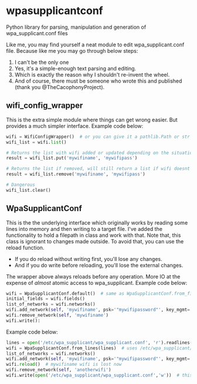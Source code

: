 # wpasupplicantconf
Python library for parsing, manipulation and generation of wpa_supplicant.conf files

Like me, you may find yourself a neat module to edit wpa_supplicant.conf file.
Because like me you may go through below steps:
1. I can't be the only one
2. Yes, it's a simple-enough text parsing and editing.
3. Which is exactly the reason why I shouldn't re-invent the wheel.
4. And of course, there must be someone who wrote this and published (thank you @TheCacophonyProject).

## wifi_config_wrapper
This is the extra simple module where things can get wrong easier. But provides a much simpler interface.
Example code below:
```python
wifi = WifiConfigWrapper()  # or you can give it a pathlib.Path or str
wifi_list = wifi.list()

# Returns the list with wifi added or updated depending on the situation
result = wifi_list.put('mywifiname', 'mywifipass')

# Returns the list if removed, will still return a list if wifi doesnt exist
result = wifi_list.remove('mywifiname', 'mywifipass')

# Dangerous
wifi_list.clear()
```


## WpaSupplicantConf
This is the the underlying interface which originally works by reading some lines into memory and then writing to a target file.
I've added the functionality to hold a filepath in class and work with that. Note that, this class is ignorant to changes made outside.
To avoid that, you can use the reload function. 
 - If you do reload without writing first, you'll lose any changes. 
 - And if you do write before reloading, you'll lose the external changes. 

The wrapper above always reloads before any operation. More IO at the expense of *almost* atomic access to wpa_supplicant.
Example code below:
```python
wifi = WpaSupplicantConf.default()  # same as WpaSupplicantConf.from_file('/etc/wpa_supplicant/wpa_supplicant.conf')
initial_fields = wifi.fields()
list_of_networks = wifi.networks()
wifi.add_network(self, 'mywifiname', psk='"mywifipassword"', key_mgmt='WPA-PSK')
wifi.remove_network(self, 'mywifiname')
wifi.write():
```
Example code below:
```python
lines = open('/etc/wpa_supplicant/wpa_supplicant.conf', 'r').readlines()
wifi = WpaSupplicantConf.from_lines(lines)  # uses /etc/wpa_supplicant/wpa_supplicant.conf
list_of_networks = wifi.networks()
wifi.add_network(self, 'mywifiname', psk='"mywifipassword"', key_mgmt='WPA-PSK')
wifi.reload()  # mywifiname wifi is lost now
wifi.remove_network(self, 'anotherwifi')
wifi.write(open('/etc/wpa_supplicant/wpa_supplicant.conf','w'))  # this can take a str, an IOBase or a pathlib.Path
```
